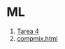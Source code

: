 # ML

1. [Tarea 4](https://federicodaverio.github.io/ML/Tarea_4_Federico_Daverio.html)
2. [compmix.html](https://federicodaverio.github.io/ML/compmix.html)

